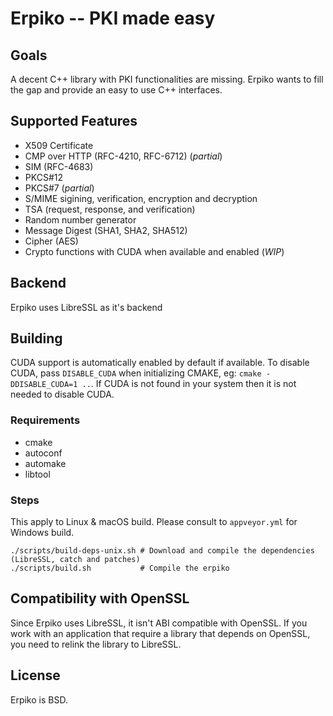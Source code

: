 # Erpiko -- PKI made easy

## Goals

A decent C++ library with PKI functionalities are missing.
Erpiko wants to fill the gap and provide an easy to use C++ interfaces.

## Supported Features

- X509 Certificate
- CMP over HTTP (RFC-4210, RFC-6712) (*partial*)
- SIM (RFC-4683)
- PKCS#12
- PKCS#7 (*partial*)
- S/MIME sigining, verification, encryption and decryption
- TSA (request, response, and verification)
- Random number generator
- Message Digest (SHA1, SHA2, SHA512)
- Cipher (AES)
- Crypto functions with CUDA when available and enabled (*WIP*)

## Backend

Erpiko uses LibreSSL as it's backend

## Building

CUDA support is automatically enabled by default if available. To disable CUDA, pass `DISABLE_CUDA` when
initializing CMAKE, eg: `cmake -DDISABLE_CUDA=1 ..`. If CUDA is not found in your system then it is not
needed to disable CUDA.

### Requirements

- cmake
- autoconf
- automake
- libtool

### Steps

This apply to Linux & macOS build. Please consult to `appveyor.yml` for Windows build.

```
./scripts/build-deps-unix.sh # Download and compile the dependencies (LibreSSL, catch and patches)
./scripts/build.sh           # Compile the erpiko
```

## Compatibility with OpenSSL

Since Erpiko uses LibreSSL, it isn't ABI compatible with OpenSSL. If you work with an application that require a library that depends on OpenSSL, you need to relink the library to LibreSSL.

## License

Erpiko is BSD.
